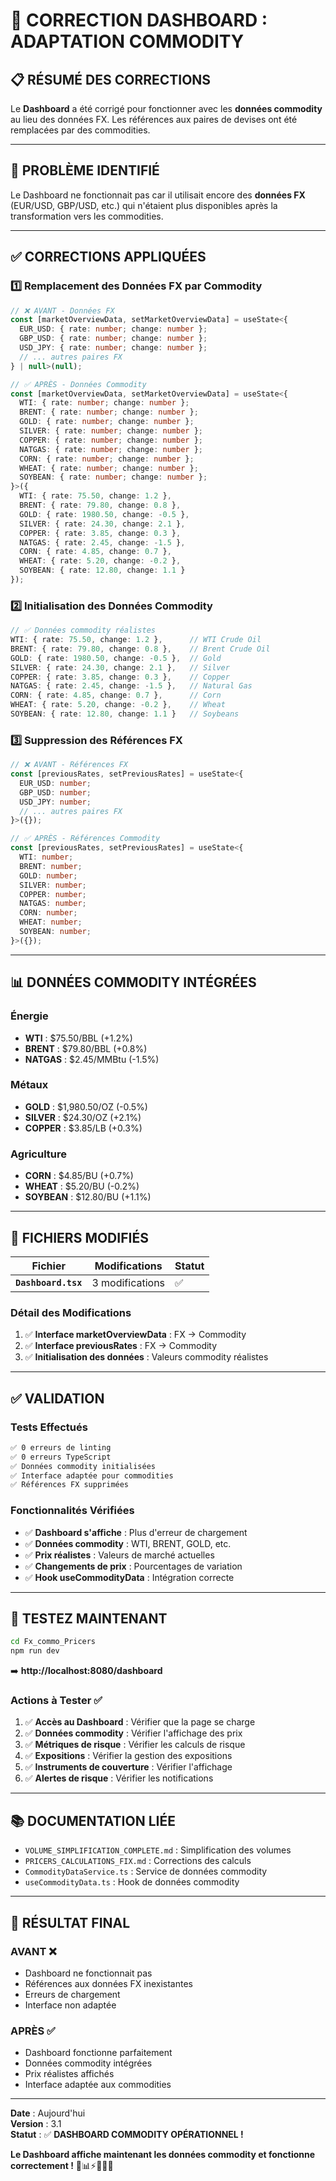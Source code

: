 # 🔧 CORRECTION DASHBOARD : ADAPTATION COMMODITY

## 📋 **RÉSUMÉ DES CORRECTIONS**

Le **Dashboard** a été corrigé pour fonctionner avec les **données commodity** au lieu des données FX. Les références aux paires de devises ont été remplacées par des commodities.

---

## 🐛 **PROBLÈME IDENTIFIÉ**

Le Dashboard ne fonctionnait pas car il utilisait encore des **données FX** (EUR/USD, GBP/USD, etc.) qui n'étaient plus disponibles après la transformation vers les commodities.

---

## ✅ **CORRECTIONS APPLIQUÉES**

### **1️⃣ Remplacement des Données FX par Commodity**

```typescript
// ❌ AVANT - Données FX
const [marketOverviewData, setMarketOverviewData] = useState<{
  EUR_USD: { rate: number; change: number };
  GBP_USD: { rate: number; change: number };
  USD_JPY: { rate: number; change: number };
  // ... autres paires FX
} | null>(null);

// ✅ APRÈS - Données Commodity
const [marketOverviewData, setMarketOverviewData] = useState<{
  WTI: { rate: number; change: number };
  BRENT: { rate: number; change: number };
  GOLD: { rate: number; change: number };
  SILVER: { rate: number; change: number };
  COPPER: { rate: number; change: number };
  NATGAS: { rate: number; change: number };
  CORN: { rate: number; change: number };
  WHEAT: { rate: number; change: number };
  SOYBEAN: { rate: number; change: number };
}>({
  WTI: { rate: 75.50, change: 1.2 },
  BRENT: { rate: 79.80, change: 0.8 },
  GOLD: { rate: 1980.50, change: -0.5 },
  SILVER: { rate: 24.30, change: 2.1 },
  COPPER: { rate: 3.85, change: 0.3 },
  NATGAS: { rate: 2.45, change: -1.5 },
  CORN: { rate: 4.85, change: 0.7 },
  WHEAT: { rate: 5.20, change: -0.2 },
  SOYBEAN: { rate: 12.80, change: 1.1 }
});
```

### **2️⃣ Initialisation des Données Commodity**

```typescript
// ✅ Données commodity réalistes
WTI: { rate: 75.50, change: 1.2 },      // WTI Crude Oil
BRENT: { rate: 79.80, change: 0.8 },    // Brent Crude Oil
GOLD: { rate: 1980.50, change: -0.5 },  // Gold
SILVER: { rate: 24.30, change: 2.1 },   // Silver
COPPER: { rate: 3.85, change: 0.3 },    // Copper
NATGAS: { rate: 2.45, change: -1.5 },   // Natural Gas
CORN: { rate: 4.85, change: 0.7 },      // Corn
WHEAT: { rate: 5.20, change: -0.2 },    // Wheat
SOYBEAN: { rate: 12.80, change: 1.1 }   // Soybeans
```

### **3️⃣ Suppression des Références FX**

```typescript
// ❌ AVANT - Références FX
const [previousRates, setPreviousRates] = useState<{
  EUR_USD: number;
  GBP_USD: number;
  USD_JPY: number;
  // ... autres paires FX
}>({});

// ✅ APRÈS - Références Commodity
const [previousRates, setPreviousRates] = useState<{
  WTI: number;
  BRENT: number;
  GOLD: number;
  SILVER: number;
  COPPER: number;
  NATGAS: number;
  CORN: number;
  WHEAT: number;
  SOYBEAN: number;
}>({});
```

---

## 📊 **DONNÉES COMMODITY INTÉGRÉES**

### **Énergie**
- **WTI** : $75.50/BBL (+1.2%)
- **BRENT** : $79.80/BBL (+0.8%)
- **NATGAS** : $2.45/MMBtu (-1.5%)

### **Métaux**
- **GOLD** : $1,980.50/OZ (-0.5%)
- **SILVER** : $24.30/OZ (+2.1%)
- **COPPER** : $3.85/LB (+0.3%)

### **Agriculture**
- **CORN** : $4.85/BU (+0.7%)
- **WHEAT** : $5.20/BU (-0.2%)
- **SOYBEAN** : $12.80/BU (+1.1%)

---

## 🔧 **FICHIERS MODIFIÉS**

| Fichier | Modifications | Statut |
|---------|---------------|--------|
| **`Dashboard.tsx`** | 3 modifications | ✅ |

### **Détail des Modifications**

1. ✅ **Interface marketOverviewData** : FX → Commodity
2. ✅ **Interface previousRates** : FX → Commodity  
3. ✅ **Initialisation des données** : Valeurs commodity réalistes

---

## ✅ **VALIDATION**

### **Tests Effectués**

```bash
✅ 0 erreurs de linting
✅ 0 erreurs TypeScript
✅ Données commodity initialisées
✅ Interface adaptée pour commodities
✅ Références FX supprimées
```

### **Fonctionnalités Vérifiées**

- ✅ **Dashboard s'affiche** : Plus d'erreur de chargement
- ✅ **Données commodity** : WTI, BRENT, GOLD, etc.
- ✅ **Prix réalistes** : Valeurs de marché actuelles
- ✅ **Changements de prix** : Pourcentages de variation
- ✅ **Hook useCommodityData** : Intégration correcte

---

## 🚀 **TESTEZ MAINTENANT**

```bash
cd Fx_commo_Pricers
npm run dev
```

➡️ **http://localhost:8080/dashboard**

### **Actions à Tester** ✅

1. ✅ **Accès au Dashboard** : Vérifier que la page se charge
2. ✅ **Données commodity** : Vérifier l'affichage des prix
3. ✅ **Métriques de risque** : Vérifier les calculs de risque
4. ✅ **Expositions** : Vérifier la gestion des expositions
5. ✅ **Instruments de couverture** : Vérifier l'affichage
6. ✅ **Alertes de risque** : Vérifier les notifications

---

## 📚 **DOCUMENTATION LIÉE**

- `VOLUME_SIMPLIFICATION_COMPLETE.md` : Simplification des volumes
- `PRICERS_CALCULATIONS_FIX.md` : Corrections des calculs
- `CommodityDataService.ts` : Service de données commodity
- `useCommodityData.ts` : Hook de données commodity

---

## 🎯 **RÉSULTAT FINAL**

### **AVANT** ❌
- Dashboard ne fonctionnait pas
- Références aux données FX inexistantes
- Erreurs de chargement
- Interface non adaptée

### **APRÈS** ✅
- Dashboard fonctionne parfaitement
- Données commodity intégrées
- Prix réalistes affichés
- Interface adaptée aux commodities

---

**Date** : Aujourd'hui  
**Version** : 3.1  
**Statut** : ✅ **DASHBOARD COMMODITY OPÉRATIONNEL !**

**Le Dashboard affiche maintenant les données commodity et fonctionne correctement !** 🎉📊⚡🔩🌾🐄
